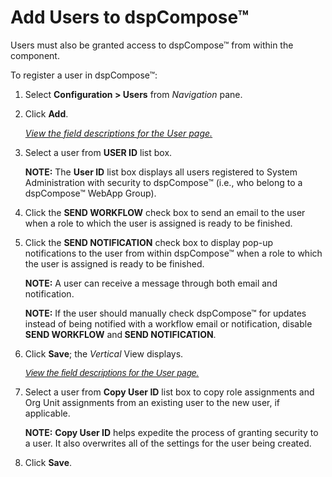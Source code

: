 # Add Users to dspCompose™

Users must also be granted access to dspCompose™ from within the
component.

To register a user in dspCompose™:

1.  Select **Configuration \> Users** from *Navigation
    <span style="font-style: normal;">pane</span>*.

2.  Click **Add**.
    
    *[View the field descriptions for the User
    page.](../Page_Desc/User_H.htm)*

3.  Select a user from **USER ID** list box.
    
    <span style="font-weight: bold;">NOTE:</span> The
    <span style="font-weight: bold;">User ID</span> list box displays
    all users registered to System Administration with security to
    dspCompose™ (i.e., who belong to a dspCompose™ WebApp Group).

4.  Click the <span style="font-weight: bold;">SEND WORKFLOW</span>
    check box to send an email to the user when a role to which the user
    is assigned is ready to be finished.

5.  Click the <span style="font-weight: bold;">SEND NOTIFICATION</span>
    check box to display pop-up notifications to the user from within
    dspCompose™ when a role to which the user is assigned is ready to be
    finished.
    
    **NOTE:** A user can receive a message through both email and
    notification.
    
    **NOTE:** If the user should manually check dspCompose™ for updates
    instead of being notified with a workflow email or notification,
    disable <span style="font-weight: bold;">SEND WORKFLOW</span>
    and<span style="font-weight: bold;"> SEND NOTIFICATION</span>.

6.  Click **Save**; the *Vertical* View displays.
    
    <span style="font-family: Arial, sans-serif;">*[View the field
    descriptions for the User page.](../Page_Desc/User_H.htm)*</span>

7.  Select a user from **Copy User ID** list box to copy role
    assignments and Org Unit assignments from an existing user to the
    new user, if applicable.
    
    **NOTE:** **Copy User ID** helps expedite the process of granting
    security to a user. It also overwrites all of the settings for the
    user being created.

8.  Click **Save**.
